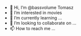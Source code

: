- 👋 Hi, I’m @bassvolume Tomasz 
- 👀 I’m interested in movies
- 🌱 I’m currently learning ...
- 💞️ I’m looking to collaborate on ...
- 📫 How to reach me ...

<!---
bassvolume/bassvolume is a ✨ special ✨ repository because its `README.md` (this file) appears on your GitHub profile.
You can click the Preview link to take a look at your changes.
--->
